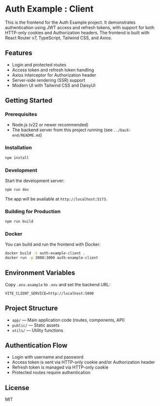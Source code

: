 # Auth Example : Client

This is the frontend for the Auth Example project. It demonstrates authentication using JWT access and refresh tokens, with support for both HTTP-only cookies and Authorization headers. The frontend is built with React Router v7, TypeScript, Tailwind CSS, and Axios.

## Features

- Login and protected routes
- Access token and refresh token handling
- Axios interceptor for Authorization header
- Server-side rendering (SSR) support
- Modern UI with Tailwind CSS and DaisyUI

## Getting Started

### Prerequisites

- Node.js (v22 or newer recommended)
- The backend server from this project running (see `../back-end/README.md`)

### Installation

```bash
npm install
```

### Development

Start the development server:

```bash
npm run dev
```

The app will be available at `http://localhost:5173`.

### Building for Production

```bash
npm run build
```

### Docker

You can build and run the frontend with Docker:

```bash
docker build -t auth-example-client .
docker run -p 3000:3000 auth-example-client
```

## Environment Variables

Copy `.env.example` to `.env` and set the backend URL:

```env
VITE_CLIENT_SERVICE=http://localhost:5000
```

## Project Structure

- `app/` — Main application code (routes, components, API)
- `public/` — Static assets
- `utils/` — Utility functions

## Authentication Flow

- Login with username and password
- Access token is sent via HTTP-only cookie and/or Authorization header
- Refresh token is managed via HTTP-only cookie
- Protected routes require authentication

## License

MIT
